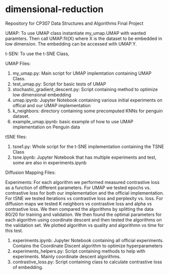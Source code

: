 # dimensional-reduction
Repository for CP307 Data Structures and Algorithms Final Project

UMAP:
To use UMAP class instantiate my_umap.UMAP with wanted paramters. Then call UMAP.fit(X) where X is the dataset to be embedded in low dimension. The embedding can be accessed with UMAP.Y.

t-SEN:
To use the t-SNE Class, 

UMAP Files:
1. my_umap.py: Main script for UMAP implemtation containing UMAP Class.
2. test_umap.py: Script for basic tests of UMAP
3. stochastic_gradient_descent.py: Script containing method to optimize low dimensional embedding
4. umap.ipynb: Jupyter Notebook containing various initial experiments on offical and our UMAP implementation
5. k_neighbors: directory containing some precomputed KNNs for penguin dataset.
6. example_umap.ipynb: basic example of how to use UMAP implementation on Penguin data

tSNE files:
1. tsne1.py: Whole script for the t-SNE implementation containing the TSNE Class 
2. tsne.ipynb: Jupyter Notebook that has multiple experiments and test, some are also in experiments.ipynb

Diffusion Mapping Files:

Experiments:
For each algorithm we performed measured contrastive loss as a function of different parameters. For UMAP we tested epochs vs. contrastive loss for both our implementation and the official implementation. For tSNE we tested iterations vs contrastive loss and perplexity vs. loss. For diffusion maps we tested K neighbors vs contrastive loss and alpha vs contrastive loss. We then compared the algorithms by splitting the data 80/20 for training and validation. We then found the optimal parameters for each algorithm using coordinate descent and then tested the algorithms on the validation set. We plotted algorithm vs quality and algorithmn vs time for this test.

1. experiments.ipynb: Jupyter Notebook containing all official experiments. Contains the Coordinate Discent algorithm to optimize hyperparameters 
2. experiments_helpers.py: Script containing methods to help with experiments. Mainly coordinate descent algorithms.
3. contrastive_loss.py: Script containing class to calculate contrastive loss of embedding.
